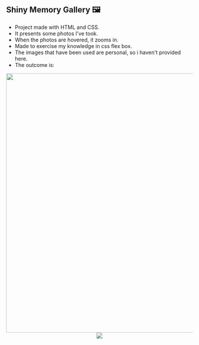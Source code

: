## Shiny Memory Gallery 🖼️
- Project made with HTML and CSS.
- It presents some photos I've took.
- When the photos are hovered, it zooms in. 
- Made to exercise my knowledge in css flex box. 
- The images that have been used are personal, so i haven't provided here. 
- The outcome is: 
<div align="center">
  <img src= "https://user-images.githubusercontent.com/95686401/145399323-e80b6108-2ef0-466c-a1ce-8e695431ca59.JPG" width="700px"
       </div>
<div>
   <img align="center" src="https://user-images.githubusercontent.com/95686401/159948119-8615033f-2569-400b-af88-ecf824bd82d9.png" />
</div>

